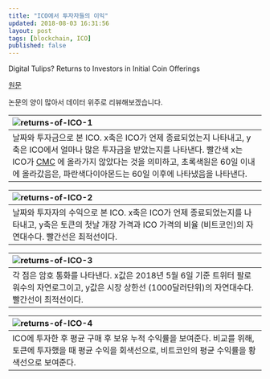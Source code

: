 ```yaml
---
title: "ICO에서 투자자들의 이익"
updated: 2018-08-03 16:31:56
layout: post
tags: [blockchain, ICO]
published: false
---
```


Digital Tulips? Returns to Investors in Initial Coin Offerings 

[원문](https://poseidon01.ssrn.com/delivery.php?ID=204024105119027086074109009099104093034021070051045032025117103105027083085096114011048103001010014121023024085078002080004126107082070089028064092101014118082065035037042078111013094030008126022071066087070123103066005085026080014116004064013008121&EXT=pdf)

논문의 양이 많아서 데이터 위주로 리뷰해보겠습니다.

| ![returns-of-ICO-1](/images/2018/08/returns-of-ICO-1.png) |
| :- |
|  날짜와 투자금으로 본 ICO. x축은 ICO가 언제 종료되었는지 나타내고, y축은 ICO에서 얼마나 많은 투자금을 받았는지를 나타낸다. 빨간색 x는 ICO가 [CMC](https://coinmarketcap.com/) 에 올라가지 않았다는 것을 의미하고, 초록색원은 60일 이내에 올라갔음은, 파란색다이아몬드는 60일 이후에 나타냈음을 나타낸다. |


| ![returns-of-ICO-2](/images/2018/08/returns-of-ICO-2.png) |
| :- |
| 날짜와 투자자의 수익으로 본 ICO. x축은 ICO가 언제 종료되었는지를 나타내고, y축은 토큰의 첫날 개장 가격과 ICO 가격의 비율 (비트코인)의 자연대수다. 빨간선은 최적선이다. |

| ![returns-of-ICO-3](/images/2018/08/returns-of-ICO-3.png) |
| :- |
| 각 점은 암호 통화를 나타낸다. x값은 2018년 5월 6일 기준 트위터 팔로워수의 자연로그이고, y값은 시장 상한선 (1000달러단위)의 자연대수다. 빨간선이 최적선이다. |

| ![returns-of-ICO-4](/images/2018/08/returns-of-ICO-4.png) |
| :- |
| ICO에 투자한 후 평균 구매 후 보유 누적 수익률을 보여준다. 비교를 위해, 토큰에 투자했을 때 평균 수익을 회색선으로, 비트코인의 평균 수익률을 황색선으로 보여준다. |